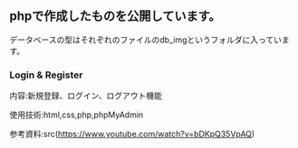 ## phpで作成したものを公開しています。

データベースの型はそれぞれのファイルのdb_imgというフォルダに入っています。

### Login & Register

内容:新規登録、ログイン、ログアウト機能

使用技術:html,css,php,phpMyAdmin

参考資料:src(https://www.youtube.com/watch?v=bDKpQ35VpAQ)
